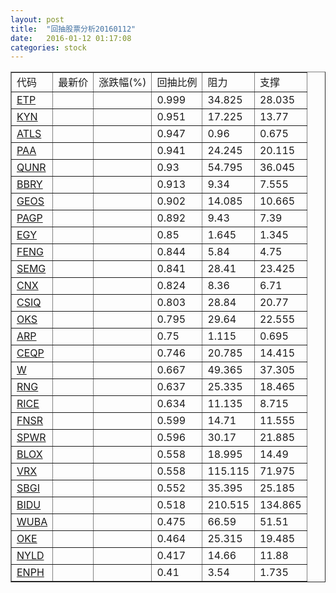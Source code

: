 ```yaml
---
layout: post
title:  "回抽股票分析20160112"
date:   2016-01-12 01:17:08
categories: stock
---
```

<script type="text/javascript">
var stockList = []
stockList.push('gb_etp');
stockList.push('gb_kyn');
stockList.push('gb_atls');
stockList.push('gb_paa');
stockList.push('gb_qunr');
stockList.push('gb_bbry');
stockList.push('gb_geos');
stockList.push('gb_pagp');
stockList.push('gb_egy');
stockList.push('gb_feng');
stockList.push('gb_semg');
stockList.push('gb_cnx');
stockList.push('gb_csiq');
stockList.push('gb_oks');
stockList.push('gb_arp');
stockList.push('gb_ceqp');
stockList.push('gb_w');
stockList.push('gb_rng');
stockList.push('gb_rice');
stockList.push('gb_fnsr');
stockList.push('gb_spwr');
stockList.push('gb_blox');
stockList.push('gb_vrx');
stockList.push('gb_sbgi');
stockList.push('gb_bidu');
stockList.push('gb_wuba');
stockList.push('gb_oke');
stockList.push('gb_nyld');
stockList.push('gb_enph');
</script>
<table border="1">
 <tr>
 <td>代码</td>
 <td>最新价</td>
 <td>涨跌幅(%)</td>
 <td>回抽比例</td>
 <td>阻力</td>
 <td>支撑</td>
</tr>
  <tr id="etp">
  <td><a href="http://stock.finance.sina.com.cn/usstock/quotes/ETP.html" target="_blank">ETP</a></td><td></td><td></td><td>0.999</td><td>34.825</td><td>28.035</td></tr>
  <tr id="kyn">
  <td><a href="http://stock.finance.sina.com.cn/usstock/quotes/KYN.html" target="_blank">KYN</a></td><td></td><td></td><td>0.951</td><td>17.225</td><td>13.77</td></tr>
  <tr id="atls">
  <td><a href="http://stock.finance.sina.com.cn/usstock/quotes/ATLS.html" target="_blank">ATLS</a></td><td></td><td></td><td>0.947</td><td>0.96</td><td>0.675</td></tr>
  <tr id="paa">
  <td><a href="http://stock.finance.sina.com.cn/usstock/quotes/PAA.html" target="_blank">PAA</a></td><td></td><td></td><td>0.941</td><td>24.245</td><td>20.115</td></tr>
  <tr id="qunr">
  <td><a href="http://stock.finance.sina.com.cn/usstock/quotes/QUNR.html" target="_blank">QUNR</a></td><td></td><td></td><td>0.93</td><td>54.795</td><td>36.045</td></tr>
  <tr id="bbry">
  <td><a href="http://stock.finance.sina.com.cn/usstock/quotes/BBRY.html" target="_blank">BBRY</a></td><td></td><td></td><td>0.913</td><td>9.34</td><td>7.555</td></tr>
  <tr id="geos">
  <td><a href="http://stock.finance.sina.com.cn/usstock/quotes/GEOS.html" target="_blank">GEOS</a></td><td></td><td></td><td>0.902</td><td>14.085</td><td>10.665</td></tr>
  <tr id="pagp">
  <td><a href="http://stock.finance.sina.com.cn/usstock/quotes/PAGP.html" target="_blank">PAGP</a></td><td></td><td></td><td>0.892</td><td>9.43</td><td>7.39</td></tr>
  <tr id="egy">
  <td><a href="http://stock.finance.sina.com.cn/usstock/quotes/EGY.html" target="_blank">EGY</a></td><td></td><td></td><td>0.85</td><td>1.645</td><td>1.345</td></tr>
  <tr id="feng">
  <td><a href="http://stock.finance.sina.com.cn/usstock/quotes/FENG.html" target="_blank">FENG</a></td><td></td><td></td><td>0.844</td><td>5.84</td><td>4.75</td></tr>
  <tr id="semg">
  <td><a href="http://stock.finance.sina.com.cn/usstock/quotes/SEMG.html" target="_blank">SEMG</a></td><td></td><td></td><td>0.841</td><td>28.41</td><td>23.425</td></tr>
  <tr id="cnx">
  <td><a href="http://stock.finance.sina.com.cn/usstock/quotes/CNX.html" target="_blank">CNX</a></td><td></td><td></td><td>0.824</td><td>8.36</td><td>6.71</td></tr>
  <tr id="csiq">
  <td><a href="http://stock.finance.sina.com.cn/usstock/quotes/CSIQ.html" target="_blank">CSIQ</a></td><td></td><td></td><td>0.803</td><td>28.84</td><td>20.77</td></tr>
  <tr id="oks">
  <td><a href="http://stock.finance.sina.com.cn/usstock/quotes/OKS.html" target="_blank">OKS</a></td><td></td><td></td><td>0.795</td><td>29.64</td><td>22.555</td></tr>
  <tr id="arp">
  <td><a href="http://stock.finance.sina.com.cn/usstock/quotes/ARP.html" target="_blank">ARP</a></td><td></td><td></td><td>0.75</td><td>1.115</td><td>0.695</td></tr>
  <tr id="ceqp">
  <td><a href="http://stock.finance.sina.com.cn/usstock/quotes/CEQP.html" target="_blank">CEQP</a></td><td></td><td></td><td>0.746</td><td>20.785</td><td>14.415</td></tr>
  <tr id="w">
  <td><a href="http://stock.finance.sina.com.cn/usstock/quotes/W.html" target="_blank">W</a></td><td></td><td></td><td>0.667</td><td>49.365</td><td>37.305</td></tr>
  <tr id="rng">
  <td><a href="http://stock.finance.sina.com.cn/usstock/quotes/RNG.html" target="_blank">RNG</a></td><td></td><td></td><td>0.637</td><td>25.335</td><td>18.465</td></tr>
  <tr id="rice">
  <td><a href="http://stock.finance.sina.com.cn/usstock/quotes/RICE.html" target="_blank">RICE</a></td><td></td><td></td><td>0.634</td><td>11.135</td><td>8.715</td></tr>
  <tr id="fnsr">
  <td><a href="http://stock.finance.sina.com.cn/usstock/quotes/FNSR.html" target="_blank">FNSR</a></td><td></td><td></td><td>0.599</td><td>14.71</td><td>11.555</td></tr>
  <tr id="spwr">
  <td><a href="http://stock.finance.sina.com.cn/usstock/quotes/SPWR.html" target="_blank">SPWR</a></td><td></td><td></td><td>0.596</td><td>30.17</td><td>21.885</td></tr>
  <tr id="blox">
  <td><a href="http://stock.finance.sina.com.cn/usstock/quotes/BLOX.html" target="_blank">BLOX</a></td><td></td><td></td><td>0.558</td><td>18.995</td><td>14.49</td></tr>
  <tr id="vrx">
  <td><a href="http://stock.finance.sina.com.cn/usstock/quotes/VRX.html" target="_blank">VRX</a></td><td></td><td></td><td>0.558</td><td>115.115</td><td>71.975</td></tr>
  <tr id="sbgi">
  <td><a href="http://stock.finance.sina.com.cn/usstock/quotes/SBGI.html" target="_blank">SBGI</a></td><td></td><td></td><td>0.552</td><td>35.395</td><td>25.185</td></tr>
  <tr id="bidu">
  <td><a href="http://stock.finance.sina.com.cn/usstock/quotes/BIDU.html" target="_blank">BIDU</a></td><td></td><td></td><td>0.518</td><td>210.515</td><td>134.865</td></tr>
  <tr id="wuba">
  <td><a href="http://stock.finance.sina.com.cn/usstock/quotes/WUBA.html" target="_blank">WUBA</a></td><td></td><td></td><td>0.475</td><td>66.59</td><td>51.51</td></tr>
  <tr id="oke">
  <td><a href="http://stock.finance.sina.com.cn/usstock/quotes/OKE.html" target="_blank">OKE</a></td><td></td><td></td><td>0.464</td><td>25.315</td><td>19.485</td></tr>
  <tr id="nyld">
  <td><a href="http://stock.finance.sina.com.cn/usstock/quotes/NYLD.html" target="_blank">NYLD</a></td><td></td><td></td><td>0.417</td><td>14.66</td><td>11.88</td></tr>
  <tr id="enph">
  <td><a href="http://stock.finance.sina.com.cn/usstock/quotes/ENPH.html" target="_blank">ENPH</a></td><td></td><td></td><td>0.41</td><td>3.54</td><td>1.735</td></tr>
</table>

